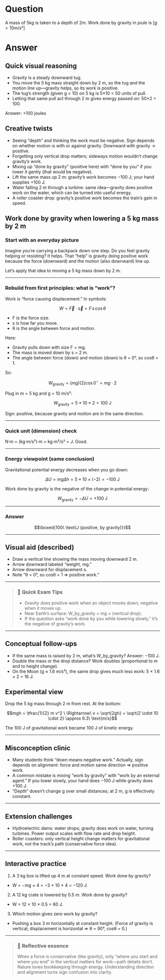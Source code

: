 # Question
A mass of 5kg is taken to a depth of 2m. Work done by gravity in joule is $[g = 10 m/s²]$

# Answer
## Quick visual reasoning
- Gravity is a steady downward tug.
- You move the 5 kg mass straight down by 2 m, so the tug and the motion line up—gravity helps, so its work is positive.
- The tug’s strength (given g = 10) on 5 kg is 5×10 = 50 units of pull.
- Letting that same pull act through 2 m gives energy passed on: 50×2 = 100.

Answer: +100 joules

## Creative twists
- Seeing “depth” and thinking the work must be negative. Sign depends on whether motion is with or against gravity. Downward with gravity → positive.
- Forgetting only vertical drop matters; sideways motion wouldn’t change gravity’s work.
- Mixing up “done by gravity” (positive here) with “done by you” if you lower it gently (that would be negative).
- Lift the same mass up 2 m: gravity’s work becomes −100 J; your hand supplies +100 J.
- Water falling 2 m through a turbine: same idea—gravity does positive work on the water, which can be turned into useful energy.
- A roller coaster drop: gravity’s positive work becomes the train’s gain in speed.

## Work done by gravity when lowering a 5 kg mass by 2 m

### Start with an everyday picture
Imagine you’re carrying a backpack down one step. Do you feel gravity helping or resisting? It helps. That “help” is gravity doing positive work because the force (downward) and the motion (also downward) line up.

Let’s apply that idea to moving a 5 kg mass down by 2 m.

---

### Rebuild from first principles: what is “work”?
Work is “force causing displacement.” In symbols:

```math
W = \vec{F} \cdot \vec{s} = F\,s\,\cos\theta
```

- F is the force size.
- s is how far you move.
- θ is the angle between force and motion.

Here:
- Gravity pulls down with size F = mg.
- The mass is moved down by s = 2 m.
- The angle between force (down) and motion (down) is θ = 0°, so cosθ = 1.

So:

```math
W_\text{gravity} = (mg)(2)\cos 0^\circ = mg \cdot 2
```

Plug in m = 5 kg and g = 10 m/s²:

```math
W_\text{gravity} = 5 \times 10 \times 2 = 100\ \text{J}
```

Sign: positive, because gravity and motion are in the same direction.

---

### Quick unit (dimension) check
N·m = (kg·m/s²)·m = kg·m²/s² = J. Good.

---

### Energy viewpoint (same conclusion)
Gravitational potential energy decreases when you go down:
```math
\Delta U = m g \Delta h = 5 \times 10 \times (-2) = -100\ \text{J}
```
Work done by gravity is the negative of the change in potential energy:
```math
W_\text{gravity} = -\Delta U = +100\ \text{J}
```

---

### Answer
```math
\boxed{100\ \text{J (positive, by gravity)}}
```

---

## Visual aid (described)
- Draw a vertical line showing the mass moving downward 2 m.
- Arrow downward labeled “weight, mg.”
- Arrow downward for displacement s.
- Note “θ = 0°, so cosθ = 1 ⇒ positive work.”

---

> ### 🧠 Quick Exam Tips
> - Gravity does positive work when an object moves down; negative when it moves up.
> - Near Earth’s surface: W_by_gravity = mg × (vertical drop).
> - If the question asks “work done by you while lowering slowly,” it’s the negative of gravity’s work.

---

## Conceptual follow-ups
- If the same mass is raised by 2 m, what’s W_by_gravity? Answer: −100 J.
- Double the mass or the drop distance? Work doubles (proportional to m and to height change).
- On the Moon (g ≈ 1.6 m/s²), the same drop gives much less work: 5 × 1.6 × 2 = 16 J.

## Experimental view
Drop the 5 kg mass through 2 m from rest. At the bottom:
```math
mgh = \tfrac{1}{2} m v^2 \ \Rightarrow\ v = \sqrt{2gh} = \sqrt{2 \cdot 10 \cdot 2} \approx 6.3\ \text{m/s}
```
The 100 J of gravitational work became 100 J of kinetic energy.

---

## Misconception clinic
- Many students think “down means negative work.” Actually, sign depends on alignment: force and motion same direction ⇒ positive work.
- A common mistake is mixing “work by gravity” with “work by an external agent.” If you lower slowly, your hand does −100 J while gravity does +100 J.
- “Depth” doesn’t change g over small distances; at 2 m, g is effectively constant.

---

## Extension challenges
- Hydroelectric dams: water drops; gravity does work on water, turning turbines. Power output scales with flow rate and drop height.
- Roller coasters: only vertical height change matters for gravitational work, not the track’s path (conservative force idea).

---

## Interactive practice
1) A 3 kg box is lifted up 4 m at constant speed. Work done by gravity?
- W = −mg × 4 = −3 × 10 × 4 = −120 J.

2) A 12 kg crate is lowered by 0.5 m. Work done by gravity?
- W = 12 × 10 × 0.5 = 60 J.

3) Which motion gives zero work by gravity?
- Pushing a box 3 m horizontally at constant height. (Force of gravity is vertical; displacement is horizontal ⇒ θ = 90°, cosθ = 0.)

---

> ### 🌱 Reflective essence
> When a force is conservative (like gravity), only “where you start and where you end” in the vertical matters for work—path details don’t. Nature loves bookkeeping through energy. Understanding direction and alignment turns sign confusion into clarity.
